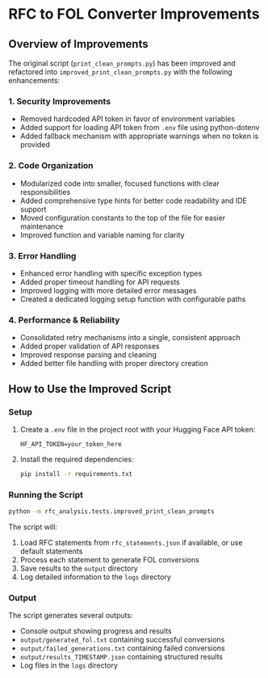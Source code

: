 # RFC to FOL Converter Improvements

## Overview of Improvements

The original script (`print_clean_prompts.py`) has been improved and refactored into `improved_print_clean_prompts.py` with the following enhancements:

### 1. Security Improvements
- Removed hardcoded API token in favor of environment variables
- Added support for loading API token from `.env` file using python-dotenv
- Added fallback mechanism with appropriate warnings when no token is provided

### 2. Code Organization
- Modularized code into smaller, focused functions with clear responsibilities
- Added comprehensive type hints for better code readability and IDE support
- Moved configuration constants to the top of the file for easier maintenance
- Improved function and variable naming for clarity

### 3. Error Handling
- Enhanced error handling with specific exception types
- Added proper timeout handling for API requests
- Improved logging with more detailed error messages
- Created a dedicated logging setup function with configurable paths

### 4. Performance & Reliability
- Consolidated retry mechanisms into a single, consistent approach
- Added proper validation of API responses
- Improved response parsing and cleaning
- Added better file handling with proper directory creation

## How to Use the Improved Script

### Setup

1. Create a `.env` file in the project root with your Hugging Face API token:
   ```
   HF_API_TOKEN=your_token_here
   ```

2. Install the required dependencies:
   ```bash
   pip install -r requirements.txt
   ```

### Running the Script

```bash
python -m rfc_analysis.tests.improved_print_clean_prompts
```

The script will:
1. Load RFC statements from `rfc_statements.json` if available, or use default statements
2. Process each statement to generate FOL conversions
3. Save results to the `output` directory
4. Log detailed information to the `logs` directory

### Output

The script generates several outputs:
- Console output showing progress and results
- `output/generated_fol.txt` containing successful conversions
- `output/failed_generations.txt` containing failed conversions
- `output/results_TIMESTAMP.json` containing structured results
- Log files in the `logs` directory

